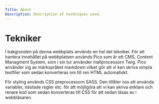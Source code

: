 ```yaml
---
Title: About
Description: Description of techniques used.
---
```


# Tekniker
I bakgrunden på denna webbplats används en hel del tekniker.
För att hantera innehållet på webbplatsen används Pico som är ett CMS, Content Managment System, som i sin tur använder mallprocessorn Twig. Pico använder sig av märkspråket markdown vilket gör att vi kan skriva simpla textfiler som sedan konverteras om till ren HTML automatiskt.

För styling används CSS preprocessorn SASS. Den tillåter oss att använda variabler, nästade regler etc. för att möjligöra att vi kan skriva enklare och renare kod som sedan konverteras till CSS för att sedan läsas av i webbläsaren.